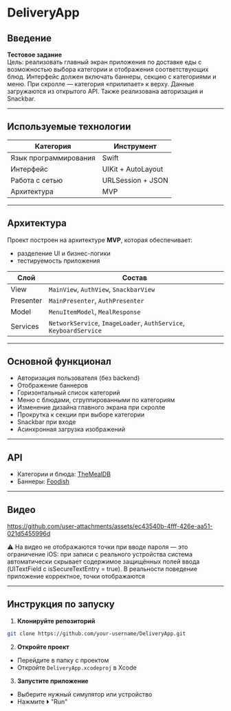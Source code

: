 # DeliveryApp

## Введение

**Тестовое задание**  
Цель: реализовать главный экран приложения по доставке еды с возможностью выбора категории и отображения соответствующих блюд. Интерфейс должен включать баннеры, секцию с категориями и меню. При скролле — категория «прилипает» к верху. Данные загружаются из открытого API. Также реализована авторизация и Snackbar.

---

## Используемые технологии

| Категория              | Инструмент           |
|------------------------|----------------------|
| Язык программирования  | Swift                |
| Интерфейс              | UIKit + AutoLayout   |
| Работа с сетью         | URLSession + JSON    |
| Архитектура            | MVP                  |

---

## Архитектура

Проект построен на архитектуре **MVP**, которая обеспечивает:

- разделение UI и бизнес-логики
- тестируемость приложения 

| Слой      | Состав                                                               |
|-----------|----------------------------------------------------------------------|
| View      | `MainView`, `AuthView`, `SnackbarView`                              |
| Presenter | `MainPresenter`, `AuthPresenter`                                     |
| Model     | `MenuItemModel`, `MealResponse` |
| Services  | `NetworkService`, `ImageLoader`, `AuthService`, `KeyboardService`    |

---

## Основной функционал

- Авторизация пользователя (без backend)
- Отображение баннеров
- Горизонтальный список категорий
- Меню с блюдами, сгруппированными по категориям
- Изменение дизайна главного экрана при скролле
- Прокрутка к секции при выборе категории
- Snackbar при входе
- Асинхронная загрузка изображений

---

## API

- Категории и блюда: [TheMealDB](https://www.themealdb.com/api.php)
- Баннеры: [Foodish](https://github.com/surhud004/Foodish#readme?ref=public_apis&utm_medium=website)

---

## Видео

https://github.com/user-attachments/assets/ec43540b-4fff-426e-aa51-021d5455996d

⚠️ На видео не отображаются точки при вводе пароля — это ограничение iOS: при записи с реального устройства система автоматически скрывает содержимое защищённых полей ввода (UITextField с isSecureTextEntry = true). В реальности поведение приложение корректное, точки отображаются

---

## Инструкция по запуску


1. **Клонируйте репозиторий**
```bash
git clone https://github.com/your-username/DeliveryApp.git
```

2. **Откройте проект**
- Перейдите в папку с проектом
- Откройте `DeliveryApp.xcodeproj` в Xcode

3. **Запустите приложение**
- Выберите нужный симулятор или устройство
- Нажмите ⏵ "Run"
